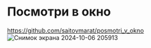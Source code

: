 # Посмотри в окно
https://github.com/saitovmarat/posmotri_v_okno
![Снимок экрана 2024-10-06 205913](https://github.com/user-attachments/assets/1868cd21-f8b1-4396-8742-af50db1edf72)

